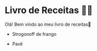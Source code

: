 # Livro de Receitas :man_cook:

Olá! Bem vindo ao meu livro de receitas:wave:



- Strogonoff de frango

- Pavê

